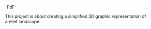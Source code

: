 -FdF-

This project is about creating a simplified 3D graphic representation of arelief landscape.

